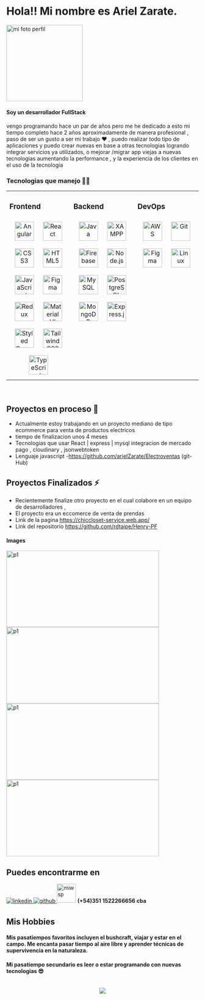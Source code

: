 
 
#  Hola!! Mi nombre es  Ariel Zarate. 


<div>
 <img src="https://res.cloudinary.com/dk4wovfd4/image/upload/v1683663382/gitHub%20no%20borrar/20190219_110109_iqggmb.jpg" heiht="300px" width="200px"   alt="mi foto perfil"/>
 </div>

#### Soy un desarrollador FullStack
 
####
 vengo programando hace un par de años pero me he dedicado a esto mi tiempo completo hace 2 años aproximadamente de manera profesional , paso de ser un gusto a ser mi trabajo ♥ , puedo realizar todo tipo de aplicaciones y puedo crear nuevas en base a otras tecnologias logrando integrar servicios ya utilizados, o mejorar /migrar app viejas a nuevas tecnologias aumentando la performance , y la experiencia de los clientes en el uso de la tecnologia   


### Tecnologias que manejo  🚀🚀
<table><tr><td valign="top" width="33%">



### Frontend  
<div align="center">  
<a href="https://angular.io/" target="_blank"><img style="margin: 10px" src="https://profilinator.rishav.dev/skills-assets/angularjs-original.svg" alt="Angular" height="50" /></a>  
<a href="https://reactjs.org/" target="_blank"><img style="margin: 10px" src="https://profilinator.rishav.dev/skills-assets/react-original-wordmark.svg" alt="React" height="50" /></a>  
<a href="https://www.w3schools.com/css/" target="_blank"><img style="margin: 10px" src="https://profilinator.rishav.dev/skills-assets/css3-original-wordmark.svg" alt="CSS3" height="50" /></a>  
<a href="https://en.wikipedia.org/wiki/HTML5" target="_blank"><img style="margin: 10px" src="https://profilinator.rishav.dev/skills-assets/html5-original-wordmark.svg" alt="HTML5" height="50" /></a>  
<a href="https://www.javascript.com/" target="_blank"><img style="margin: 10px" src="https://profilinator.rishav.dev/skills-assets/javascript-original.svg" alt="JavaScript" height="50" /></a>  
<a href="https://www.figma.com/" target="_blank"><img style="margin: 10px" src="https://profilinator.rishav.dev/skills-assets/figma-icon.svg" alt="Figma" height="50" /></a>  
<a href="https://redux.js.org/" target="_blank"><img style="margin: 10px" src="https://profilinator.rishav.dev/skills-assets/redux-original.svg" alt="Redux" height="50" /></a>  
<a href="https://mui.com/" target="_blank"><img style="margin: 10px" src="https://profilinator.rishav.dev/skills-assets/mui.png" alt="Material UI" height="50" /></a>  
<a href="https://styled-components.com/" target="_blank"><img style="margin: 10px" src="https://profilinator.rishav.dev/skills-assets/styled-components.png" alt="Styled Components" height="50" /></a>  
<a href="https://www.tailwindcss.com/" target="_blank"><img style="margin: 10px" src="https://profilinator.rishav.dev/skills-assets/tailwindcss.svg" alt="Tailwind CSS" height="50" /></a>  
<a href="https://www.typescriptlang.org/" target="_blank"><img style="margin: 10px" src="https://profilinator.rishav.dev/skills-assets/typescript-original.svg" alt="TypeScript" height="50" /></a>  
</div>

</td><td valign="top" width="33%">



### Backend  
<div align="center">  
<a href="https://www.java.com/" target="_blank"><img style="margin: 10px" src="https://profilinator.rishav.dev/skills-assets/java-original-wordmark.svg" alt="Java" height="50" /></a>  
<a href="https://www.apachefriends.org/" target="_blank"><img style="margin: 10px" src="https://profilinator.rishav.dev/skills-assets/xampp.png" alt="XAMPP" height="50" /></a>  
<a href="https://firebase.google.com/" target="_blank"><img style="margin: 10px" src="https://profilinator.rishav.dev/skills-assets/firebase.png" alt="Firebase" height="50" /></a>  
<a href="https://nodejs.org/" target="_blank"><img style="margin: 10px" src="https://profilinator.rishav.dev/skills-assets/nodejs-original-wordmark.svg" alt="Node.js" height="50" /></a>  
<a href="https://www.mysql.com/" target="_blank"><img style="margin: 10px" src="https://profilinator.rishav.dev/skills-assets/mysql-original-wordmark.svg" alt="MySQL" height="50" /></a>  
<a href="https://www.postgresql.org/" target="_blank"><img style="margin: 10px" src="https://profilinator.rishav.dev/skills-assets/postgresql-original-wordmark.svg" alt="PostgreSQL" height="50" /></a>  
<a href="https://www.mongodb.com/" target="_blank"><img style="margin: 10px" src="https://profilinator.rishav.dev/skills-assets/mongodb-original-wordmark.svg" alt="MongoDB" height="50" /></a>  
<a href="https://expressjs.com/" target="_blank"><img style="margin: 10px" src="https://profilinator.rishav.dev/skills-assets/express-original-wordmark.svg" alt="Express.js" height="50" /></a>  
</div>

</td><td valign="top" width="33%">



### DevOps  
<div align="center">  
<a href="https://aws.amazon.com/" target="_blank"><img style="margin: 10px" src="https://profilinator.rishav.dev/skills-assets/amazonwebservices-original-wordmark.svg" alt="AWS" height="50" /></a>  
<a href="https://github.com/" target="_blank"><img style="margin: 10px" src="https://profilinator.rishav.dev/skills-assets/git-scm-icon.svg" alt="Git" height="50" /></a>  
<a href="https://www.figma.com/" target="_blank"><img style="margin: 10px" src="https://profilinator.rishav.dev/skills-assets/figma-icon.svg" alt="Figma" height="50" /></a>  
<a href="https://www.linux.org/" target="_blank"><img style="margin: 10px" src="https://profilinator.rishav.dev/skills-assets/linux-original.svg" alt="Linux" height="50" /></a>  
</div>

</td></tr></table>  

<br/>  


## Proyectos en proceso 🧭
  - Actualmente estoy trabajando en un proyecto mediano de tipo ecommerce para venta de productos electricos
  - tiempo de finalizacion unos 4 meses 
  - Tecnologias que usar React | express | mysql  integracion de mercado pago , cloudinary , jsonwebtoken 
  - Lenguaje javascript
  -https://github.com/arielZarate/Electroventas   (git-Hub)
  

## Proyectos Finalizados ⚡
- Recientemente finalize otro proyecto en el cual colabore en un equipo de desarrolladores , 
- El proyecto era un eccomerce de venta de prendas 
- Link de la pagina  https://chiccloset-service.web.app/
- Link del repositorio https://github.com/rdtaipe/Henry-PF  
 #### Images 
 <span> 
 <img src="https://res.cloudinary.com/dk4wovfd4/image/upload/v1683665076/gitHub%20no%20borrar/p1_l4v7qu.png" alt="p1" width="400px"  height="200px" />
 <img src="https://res.cloudinary.com/dk4wovfd4/image/upload/v1683665076/gitHub%20no%20borrar/p2_tkwxi6.png" alt="p1" width="400px"  height="200px" />
 <img src="https://res.cloudinary.com/dk4wovfd4/image/upload/v1683665075/gitHub%20no%20borrar/p4_zwmyux.png" alt="p1" width="400px"  height="200px" />
 <img src="https://res.cloudinary.com/dk4wovfd4/image/upload/v1683665076/gitHub%20no%20borrar/p3_rzlpcv.png" alt="p1" width="400px"  height="200px" />
 
 </span>
  
  

<br/> 

## Puedes encontrarme en 
<a href="https://www.linkedin.com/in/ariel-zarate-0959184b/" target="_blank">
<img src=https://img.shields.io/badge/linkedin-%231E77B5.svg?&style=for-the-badge&logo=linkedin&logoColor=white alt=linkedin style="margin-bottom: 5px;" />
</a>
<a href="https://github.com/arielZarate" target="_blank">
<img src=https://img.shields.io/badge/github-%2324292e.svg?&style=for-the-badge&logo=github&logoColor=white alt=github style="margin-bottom: 5px;" />
</a>  
<span> <img  src="https://res.cloudinary.com/dk4wovfd4/image/upload/v1683663771/gitHub%20no%20borrar/wsp_llvvby.png"   heiht="50px" width="50px" alt="miwsp" /> <strong>  (+54)351 1522266656 cba </strong>
</span>




## Mis Hobbies  
   #### Mis pasatiempos favoritos incluyen el bushcraft, viajar y estar en el campo. Me encanta pasar tiempo al aire libre y aprender técnicas de supervivencia en la naturaleza. 
   ####  Mi pasatiempo secundario es leer o estar programando con nuevas tecnologias 😎


<br/>  

<div align="center">
<img src="https://komarev.com/ghpvc/?username=arielZarate&&style=flat-square" align="center" />
</div>  
  

<br/>  


